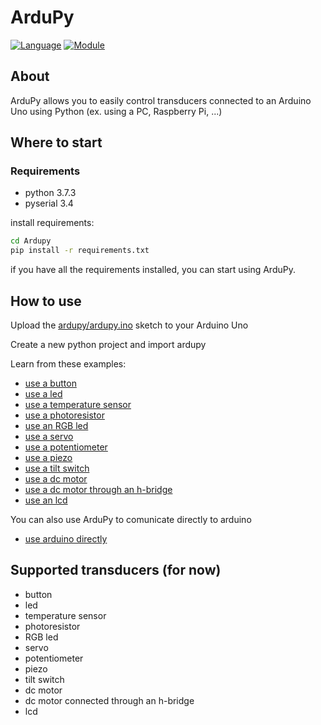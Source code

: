 # ArduPy

[![Language](https://img.shields.io/badge/language-python-blue.svg?style=flat)](https://www.python.org/)
[![Module](https://img.shields.io/badge/module-pyserial-brightgreen.svg?style=flat)](https://pythonhosted.org/pyserial/)

## About

ArduPy allows you to easily control transducers connected to an Arduino Uno using Python (ex. using a PC, Raspberry Pi, ...)

## Where to start

### Requirements

- python 3.7.3
- pyserial 3.4

install requirements:

```bash
cd Ardupy
pip install -r requirements.txt
```

if you have all the requirements installed, you can start using ArduPy.

## How to use

Upload the [ardupy/ardupy.ino](https://github.com/dbarattini/Ardupy/blob/master/ardupy/ardupy.ino) sketch to your Arduino Uno

Create a new python project and import ardupy

Learn from these examples:

- [use a button](https://github.com/dbarattini/Ardupy/blob/master/examples/button.py)
- [use a led](https://github.com/dbarattini/Ardupy/blob/master/examples/led.py)
- [use a temperature sensor](https://github.com/dbarattini/Ardupy/blob/master/examples/temperature_sensor.py)
- [use a photoresistor](https://github.com/dbarattini/Ardupy/blob/master/examples/photoresistor.py)
- [use an RGB led](https://github.com/dbarattini/Ardupy/blob/master/examples/led_rgb.py)
- [use a servo](https://github.com/dbarattini/ArduPy/blob/master/examples/servo.py)
- [use a potentiometer](https://github.com/dbarattini/ArduPy/blob/master/examples/potentiometer.py)
- [use a piezo](https://github.com/dbarattini/ArduPy/blob/master/examples/piezo.py)
- [use a tilt switch](https://github.com/dbarattini/ArduPy/blob/master/examples/tiltSwitch.py)
- [use a dc motor](https://github.com/dbarattini/ArduPy/blob/master/examples/dc_motor.py)
- [use a dc motor through an h-bridge]()
- [use an lcd]()

You can also use ArduPy to comunicate directly to arduino

- [use arduino directly](https://github.com/dbarattini/ArduPy/blob/master/examples/arduino.py)

## Supported transducers (for now)

- button
- led
- temperature sensor
- photoresistor
- RGB led
- servo
- potentiometer
- piezo
- tilt switch
- dc motor
- dc motor connected through an h-bridge
- lcd
